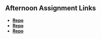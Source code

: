 ## Afternoon Assignment Links

* **[Repo](https://github.com/tylermarcott/ChoreScore)**
* **[Repo](https://github.com/tylermarcott/SharpList)**
* **[Repo](https://github.com/tylermarcott/<ASSIGNMENT_REPO>)**
